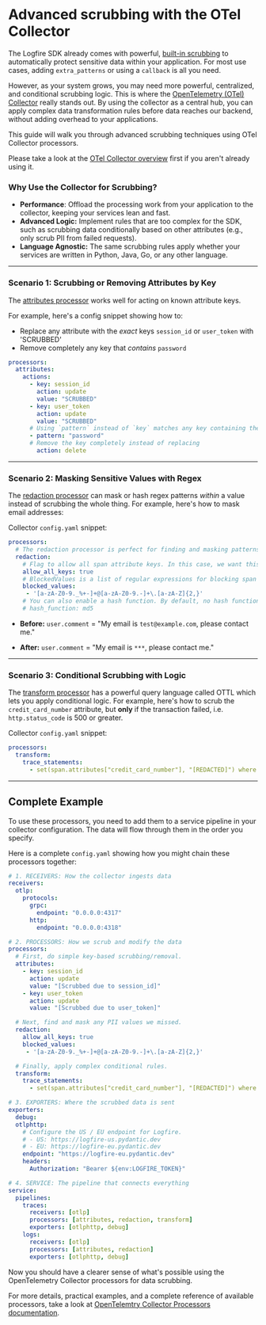 # Advanced scrubbing with the OTel Collector

The Logfire SDK already comes with powerful, [built-in scrubbing](../scrubbing.md) to automatically protect sensitive data within your application.
For most use cases, adding `extra_patterns` or using a `callback` is all you need.

However, as your system grows, you may need more powerful, centralized, and conditional scrubbing logic. This is where the [OpenTelemetry (OTel) Collector](./otel-collector-overview.md) really stands out.
By using the collector as a central hub, you can apply complex data transformation rules before data reaches our backend, without adding overhead to your applications.

This guide will walk you through advanced scrubbing techniques using OTel Collector processors.

Please take a look at the [OTel Collector overview](./otel-collector-overview.md) first if you aren't already using it.

### Why Use the Collector for Scrubbing?

* **Performance**: Offload the processing work from your application to the collector, keeping your services lean and fast.
* **Advanced Logic:** Implement rules that are too complex for the SDK, such as scrubbing data conditionally based on other attributes (e.g., only scrub PII from failed requests).
* **Language Agnostic:** The same scrubbing rules apply whether your services are written in Python, Java, Go, or any other language.

---

### Scenario 1: Scrubbing or Removing Attributes by Key

The [attributes processor](https://github.com/open-telemetry/opentelemetry-collector-contrib/blob/main/processor/attributesprocessor/README.md) works well for acting on known attribute keys.

For example, here's a config snippet showing how to:
- Replace any attribute with the _exact_ keys `session_id` or `user_token` with 'SCRUBBED'
- Remove completely any key that _contains_ `password`
```yaml
processors:
  attributes:
    actions:
      - key: session_id
        action: update
        value: "SCRUBBED"
      - key: user_token
        action: update
        value: "SCRUBBED"
      # Using `pattern` instead of `key` matches any key containing the pattern
      - pattern: "password"
      # Remove the key completely instead of replacing
        action: delete
```

---

### Scenario 2:  Masking Sensitive Values with Regex

The [redaction processor](https://github.com/open-telemetry/opentelemetry-collector-contrib/blob/main/processor/redactionprocessor/README.md) can mask or hash regex patterns _within_ a value instead of scrubbing the whole thing. For example, here's how to mask email addresses:

Collector `config.yaml` snippet:
```yaml
processors:
  # The redaction processor is perfect for finding and masking patterns within values.
  redaction:
    # Flag to allow all span attribute keys. In this case, we want this set to true because we only want to block values.
    allow_all_keys: true
    # BlockedValues is a list of regular expressions for blocking span attribute values. Values that match are masked.
    blocked_values:
     - '[a-zA-Z0-9._%+-]+@[a-zA-Z0-9.-]+\.[a-zA-Z]{2,}'
    # You can also enable a hash function. By default, no hash function is used and masking with a fixed string is performed.
    # hash_function: md5
```

* **Before:** `user.comment` = "My email is `test@example.com`, please contact me."

* **After:** `user.comment` = "My email is `***`, please contact me."

 ---

### Scenario 3: Conditional Scrubbing with Logic

The [transform processor](https://github.com/open-telemetry/opentelemetry-collector-contrib/blob/main/processor/transformprocessor/README.md) has a powerful query language called OTTL which lets you apply conditional logic. For example, here's how to scrub the `credit_card_number` attribute, but **only** if the transaction failed, i.e. `http.status_code` is 500 or greater.

Collector `config.yaml` snippet:
```yaml
processors:
  transform:
    trace_statements:
      - set(span.attributes["credit_card_number"], "[REDACTED]") where span.attributes["http.status_code"] >= 500
```

---

## Complete Example

To use these processors, you need to add them to a service pipeline in your collector configuration. The data will flow through them in the order you specify.

Here is a complete `config.yaml` showing how you might chain these processors together:

```yaml
# 1. RECEIVERS: How the collector ingests data
receivers:
  otlp:
    protocols:
      grpc:
        endpoint: "0.0.0.0:4317"
      http:
        endpoint: "0.0.0.0:4318"

# 2. PROCESSORS: How we scrub and modify the data
processors:
  # First, do simple key-based scrubbing/removal.
  attributes:
    - key: session_id
      action: update
      value: "[Scrubbed due to session_id]"
    - key: user_token
      action: update
      value: "[Scrubbed due to user_token]"

  # Next, find and mask any PII values we missed.
  redaction:
    allow_all_keys: true
    blocked_values:
     - '[a-zA-Z0-9._%+-]+@[a-zA-Z0-9.-]+\.[a-zA-Z]{2,}'

  # Finally, apply complex conditional rules.
  transform:
    trace_statements:
      - set(span.attributes["credit_card_number"], "[REDACTED]") where span.attributes["http.status_code"] >= 500

# 3. EXPORTERS: Where the scrubbed data is sent
exporters:
  debug:
  otlphttp:
    # Configure the US / EU endpoint for Logfire.
    # - US: https://logfire-us.pydantic.dev
    # - EU: https://logfire-eu.pydantic.dev
    endpoint: "https://logfire-eu.pydantic.dev"
    headers:
      Authorization: "Bearer ${env:LOGFIRE_TOKEN}"

# 4. SERVICE: The pipeline that connects everything
service:
  pipelines:
    traces:
      receivers: [otlp]
      processors: [attributes, redaction, transform]
      exporters: [otlphttp, debug]
    logs:
      receivers: [otlp]
      processors: [attributes, redaction]
      exporters: [otlphttp, debug]
```

Now you should have a clearer sense of what's possible using the OpenTelemetry Collector processors for data scrubbing.

For more details, practical examples, and a complete reference of available processors, take a  look at [OpenTelemtry Collector Processors documentation](https://github.com/open-telemetry/opentelemetry-collector-contrib/tree/main/processor).
